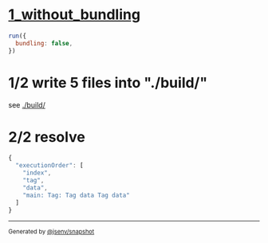 # [1_without_bundling](../../import_circular_build.test.mjs#L28)

```js
run({
  bundling: false,
})
```

# 1/2 write 5 files into "./build/"

see [./build/](./build/)

# 2/2 resolve

```js
{
  "executionOrder": [
    "index",
    "tag",
    "data",
    "main: Tag: Tag data Tag data"
  ]
}
```

---

<sub>
  Generated by <a href="https://github.com/jsenv/core/tree/main/packages/independent/snapshot">@jsenv/snapshot</a>
</sub>
